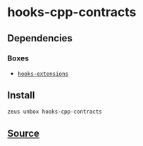 
hooks-cpp-contracts
====================






## Dependencies
### Boxes
* [`hooks-extensions`](hooks-extensions.md)




## Install
```bash
zeus unbox hooks-cpp-contracts
```












## [Source](https://github.com/liquidapps-io/zeus-sdk/tree/master/boxes/groups/eos-sdk/hooks-cpp-contracts)